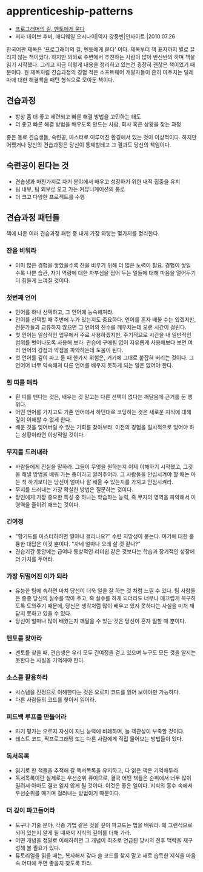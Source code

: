 # apprenticeship-patterns

- [프로그래머의 길, 멘토에게 묻다](http://book.naver.com/bookdb/book_detail.nhn?bid=6332442)
- 저자 데이브 후버, 애디웨일 오시나이|역자 강중빈|인사이트 |2010.07.26

한국어판 제목은 '프로그래머의 길, 멘토에게 묻다' 이다. 제목부터 책 표지까지 별로 끌리지 않는 책이었다. 하지만 의외로 주변에서 추천하는 사람이 많아 반신반의 하며 책을 읽기 시작했다. 그리고 지금 이렇게 내용을 정리하고 있는건 굉장히 괜찮은 책이었기 때문이다.
원 제목처럼 견습과정의 경험 적은 소프트웨어 개발자들이 흔히 마주치는 딜레마에 대한 해결책을 패턴 형식으로 모아둔 책이다.

## 견습과정
- 항상 좀 더 좋고 세련되고 빠른 해결 방법을 고민하는 태도
- 더 좋고 빠른 해결 방법을 배우도록 만드는 사람, 회사 혹은 상황을 찾는 과정

좋은 동료 견습생들, 숙련공, 마스터로 이루어진 환경에서 있는 것이 이상적이다. 하지만 어쨌거나 당신의 견습과정은 당신이 통제할테고 그 결과도 당신의 책임이다.

## 숙련공이 된다는 것
- 견습생과 마찬가지로 자기 분야에서 배우고 성장하기 위한 내적 집중을 유지
- 팀 내부, 팀 외부로 오고 가는 커뮤니케이션의 통로
- 더 크고 다양한 프로젝트를 수행

## 견습과정 패턴들
책에 나온 여러 견습과정 패턴 중 내게 가장 와닿는 몇가지를 정리한다.

### 잔을 비워라
- 이미 많은 경험을 쌓았을수록 잔을 비우기 위해 더 많은 노력이 필요. 경험이 쌓일 수록 나쁜 습관, 자기 역량에 대한 자부심을 접어 두는 일들에 대해 마음을 열어두기 더 힘들게 느껴질 것이다.

### 첫번째 언어
- 언어를 하나 선택하고, 그 언어에 능숙해져라.
- 언어를 선택할 때 주변에 누가 있는지도 중요하다. 언어를 혼자 배울 수는 있겠지만, 전문가들과 교류하지 않으면 그 언어의 진수를 깨우치는데 오랜 시간이 걸린다.
- 첫 언어는 일상적인 업무에서 주로 사용하겠지만, 주기적으로 시간을 내 일반적인 범위를 벗어나도록 사용해 보라. 관습에 구애됨 없이 자유롭게 사용해보다 보면 여러 언어의 강점과 약점을 파악하는데 도움이 된다.
- 첫 언어를 깊이 파고 들 때 한가지 위험은, 거기에 그대로 붙잡혀 버리는 것이다. 그 언어어 너무 익숙해져 다른 언어를 배우지 못하게 되는 일은 없어야 한다.

### 흰 띠를 매라
- 흰 띠를 맨다는 것은, 배우는 것 말고는 다른 선택이 없다는 깨달음에 근거를 둔 행위다.
- 어떤 언어를 가지고도 기존 언어에서 하던대로 코딩하는 것은 새로운 지식에 대해 깊이 이해할 수 없게 한다.
- 배운 것을 잊어버릴 수 있는 기회를 찾아보라. 이전의 경험을 일시적으로 잊어야 하는 상황이라면 이상적일 것이다.

### 무지를 드러내라
- 사람들에게 진실을 말하라. 그들이 무엇을 원하는지 이제 이해하기 시작했고, 그것을 해낼 방법을 배워 가는 중이라고 알려주어라. 그 사람들을 안심시켜야 할 때는 아는 척 하기보다는 당신이 얼마나 잘 배울 수 있는지를 가지고 안심시켜라.
- 무지를 드러내는 가장 확실한 방법은 질문하는 것이다.
- 장인에게 가장 중요한 특성 중 하나는 학습하는 능력, 즉 무지의 영역을 파악해서 이 영역을 줄이려 애쓰는 것이다.

### 긴여정
- "합기도를 마스터하려면 얼마나 걸리나요?" 수련 지망생이 묻는다. 여기에 대한 훌륭한 대답은 이것 뿐이다. "자네 얼마나 오래 살 것 같나?"
- 견습기간 동안에는 급여나 통상적인 리더쉽 같은 것보다는 학습과 장기적인 성장에 더 가치를 두어라.

### 가장 뒤떨어진 이가 되라
- 유능한 팀에 속하면 마치 당신이 더욱 일을 잘 하는 것 처럼 느낄 수 있다. 팀 사람들은 종종 당신의 실수를 막아 주고, 혹 실수를 하게 되더라도 너무나 매끄럽게 복구하도록 도와주기 때문에, 당신은 생각처럼 많이 배우고 있지 못하다는 사실을 미처 깨닫지 못하고 있을 수 있다.
- 당신이 얼마나 많이 배웠는지 깨달을 수 있는 것은 당신이 혼자 일할 때 뿐이다.

### 멘토를 찾아라
- 멘토를 찾을 때, 견습생은 우리 모두 긴여정을 걷고 있으며 누구도 모든 것을 알지는 못한다는 사실을 기억해야 한다.

### 소스를 활용하라
- 시스템을 진정으로 이해한다는 것은 오로지 코드를 읽어 보아야만 가능하다.
- 다른 사람들의 코드를 찾아서 읽어라.

### 피드백 루프를 만들어라
- 자기 평가는 오로지 자신이 지닌 능력에 비례하며, 늘 객관성이 부족할 것이다.
- 테스트 코드, 짝프로그래밍 또는 다른 사람에게 직접 물어보는 방법들이 있다.

### 독서목록
- 읽기로 한 책들을 추적해 갈 독서목록을 유지하고, 다 읽은 책은 기억해두라.
- 독서목록이란 실제로는 우선순위 큐이므로, 결국 어떤 책들은 순위에서 너무 많이 밀려서 아마도 결코 읽지 않게 될 것이다. 이것은 좋은 일이다. 지식의 홍수 속에서 우선순위를 매기며 걸러내는 방법이기 때문이다.

### 더 깊이 파고들어라
- 도구나 기술 분야, 각종 기법 같은 것을 깊이 파고드는 법을 배워라. 왜 그런식으로 되어 있는지 알게 될 때까지 지식의 깊이를 더해 가라.
- 어떤 개념을 정말로 이해하려면 그 개념이 최초로 언급된 당시의 전후 맥락을 재구성해 볼 필요가 있다.
- 튜토리얼을 읽을 때는, 복사해서 갖다 쓸 코드를 찾지 말고 새로 습득한 지식을 마음 속 어디에 두면 좋을지 찾도록 하라.

